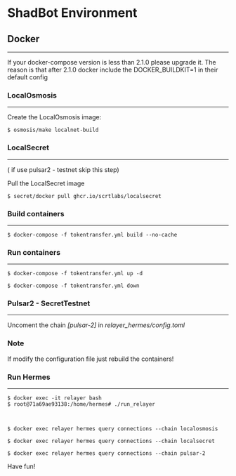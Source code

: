 # ShadBot Environment #

## Docker ##
---
If your docker-compose version is less than 2.1.0 please upgrade it. 
The reason is that after 2.1.0 docker include the DOCKER_BUILDKIT=1 in their default config

### LocalOsmosis ###
---
Create the LocalOsmosis image: 
```
$ osmosis/make localnet-build
```

### LocalSecret ###
 ---
( if use pulsar2 - testnet skip this step)


Pull the LocalSecret image
```
$ secret/docker pull ghcr.io/scrtlabs/localsecret
```

### Build containers ###
---
```
$ docker-compose -f tokentransfer.yml build --no-cache
```

### Run containers ###
---
``` 
$ docker-compose -f tokentransfer.yml up -d

$ docker-compose -f tokentransfer.yml down 
```

### Pulsar2 - SecretTestnet ###
---

Uncoment the chain _[pulsar-2]_ in _relayer_hermes/config.toml_

### Note ###
If modify the configuration file just rebuild the containers!

### Run Hermes ###
---

```
$ docker exec -it relayer bash
$ root@71a69ae93138:/home/hermes# ./run_relayer



```

``` 
$ docker exec relayer hermes query connections --chain localosmosis 

$ docker exec relayer hermes query connections --chain localsecret

$ docker exec relayer hermes query connections --chain pulsar-2

```

Have fun!